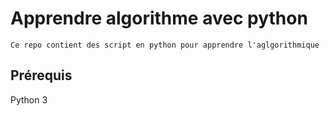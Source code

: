 # Apprendre algorithme avec python

    Ce repo contient des script en python pour apprendre l'aglgorithmique 

## Prérequis 

Python 3